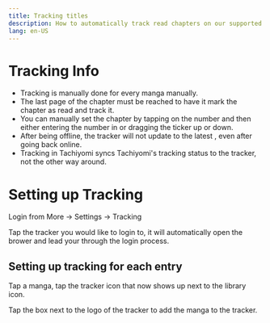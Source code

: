 ```yaml
---
title: Tracking titles
description: How to automatically track read chapters on our supported trackers 
lang: en-US
---
```

# Tracking Info

<ul>
  <li>Tracking is manually done for every manga manually. </li>
  <li>The last page of the chapter must be reached to have it mark the chapter as read and track it.</li>
  <li>You can manually set the chapter by tapping on the number and then either entering the number in or dragging the ticker up or down.</li>
  <li>After being offline, the tracker will not update to the latest , even after going back online.</li>
  <li>Tracking in Tachiyomi syncs Tachiyomi's tracking status to the tracker, not the other way around.</li>
</ul>

# Setting up Tracking

Login from More → Settings → Tracking

Tap the tracker you would like to login to, it will automatically open the brower and lead your through the login process.

## Setting up tracking for each entry

Tap a manga, tap the tracker icon that now shows up next to the library icon.

Tap the box next to the logo of the tracker to add the manga to the tracker.
